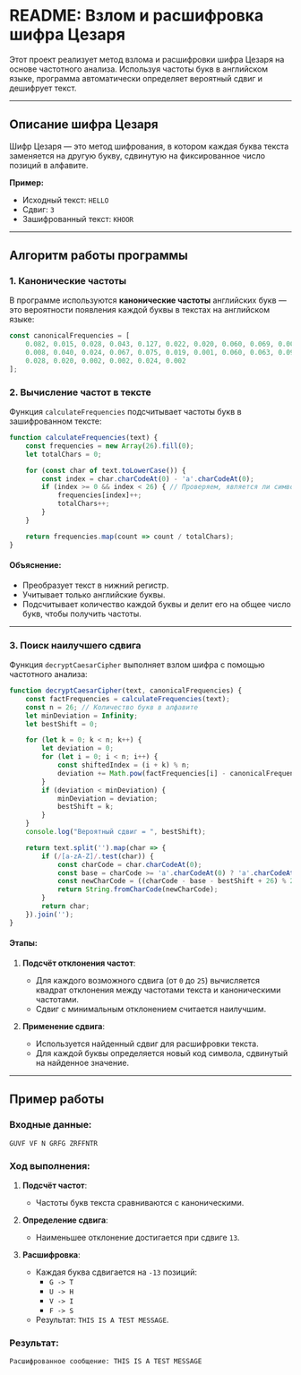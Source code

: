 # README: Взлом и расшифровка шифра Цезаря

Этот проект реализует метод взлома и расшифровки шифра Цезаря на основе частотного анализа. Используя частоты букв в английском языке, программа автоматически определяет вероятный сдвиг и дешифрует текст.

---

## Описание шифра Цезаря
Шифр Цезаря — это метод шифрования, в котором каждая буква текста заменяется на другую букву, сдвинутую на фиксированное число позиций в алфавите.

**Пример:**
- Исходный текст: `HELLO`
- Сдвиг: `3`
- Зашифрованный текст: `KHOOR`

---

## Алгоритм работы программы

### 1. Канонические частоты
В программе используются **канонические частоты** английских букв — это вероятности появления каждой буквы в текстах на английском языке:

```javascript
const canonicalFrequencies = [
    0.082, 0.015, 0.028, 0.043, 0.127, 0.022, 0.020, 0.060, 0.069, 0.002,
    0.008, 0.040, 0.024, 0.067, 0.075, 0.019, 0.001, 0.060, 0.063, 0.091,
    0.028, 0.020, 0.002, 0.002, 0.024, 0.002
];
```

### 2. Вычисление частот в тексте
Функция `calculateFrequencies` подсчитывает частоты букв в зашифрованном тексте:

```javascript
function calculateFrequencies(text) {
    const frequencies = new Array(26).fill(0);
    let totalChars = 0;

    for (const char of text.toLowerCase()) {
        const index = char.charCodeAt(0) - 'a'.charCodeAt(0);
        if (index >= 0 && index < 26) { // Проверяем, является ли символ буквой
            frequencies[index]++;
            totalChars++;
        }
    }

    return frequencies.map(count => count / totalChars);
}
```

#### Объяснение:
- Преобразует текст в нижний регистр.
- Учитывает только английские буквы.
- Подсчитывает количество каждой буквы и делит его на общее число букв, чтобы получить частоты.

---

### 3. Поиск наилучшего сдвига
Функция `decryptCaesarCipher` выполняет взлом шифра с помощью частотного анализа:

```javascript
function decryptCaesarCipher(text, canonicalFrequencies) {
    const factFrequencies = calculateFrequencies(text);
    const n = 26; // Количество букв в алфавите
    let minDeviation = Infinity;
    let bestShift = 0;

    for (let k = 0; k < n; k++) {
        let deviation = 0;
        for (let i = 0; i < n; i++) {
            const shiftedIndex = (i + k) % n;
            deviation += Math.pow(factFrequencies[i] - canonicalFrequencies[shiftedIndex], 2);
        }
        if (deviation < minDeviation) {
            minDeviation = deviation;
            bestShift = k;
        }
    }
    console.log("Вероятный сдвиг = ", bestShift);

    return text.split('').map(char => {
        if (/[a-zA-Z]/.test(char)) {
            const charCode = char.charCodeAt(0);
            const base = charCode >= 'a'.charCodeAt(0) ? 'a'.charCodeAt(0) : 'A'.charCodeAt(0);
            const newCharCode = ((charCode - base - bestShift + 26) % 26) + base;
            return String.fromCharCode(newCharCode);
        }
        return char;
    }).join('');
}
```

#### Этапы:
1. **Подсчёт отклонения частот**:
   - Для каждого возможного сдвига (от `0` до `25`) вычисляется квадрат отклонения между частотами текста и каноническими частотами.
   - Сдвиг с минимальным отклонением считается наилучшим.
   
2. **Применение сдвига**:
   - Используется найденный сдвиг для расшифровки текста.
   - Для каждой буквы определяется новый код символа, сдвинутый на найденное значение.

---

## Пример работы

### Входные данные:
```plaintext
GUVF VF N GRFG ZRFFNTR
```

### Ход выполнения:
1. **Подсчёт частот**:
   - Частоты букв текста сравниваются с каноническими.
   
2. **Определение сдвига**:
   - Наименьшее отклонение достигается при сдвиге `13`.

3. **Расшифровка**:
   - Каждая буква сдвигается на `-13` позиций:
     - `G -> T`
     - `U -> H`
     - `V -> I`
     - `F -> S`
   - Результат: `THIS IS A TEST MESSAGE`.

### Результат:
```plaintext
Расшифрованное сообщение: THIS IS A TEST MESSAGE
```


